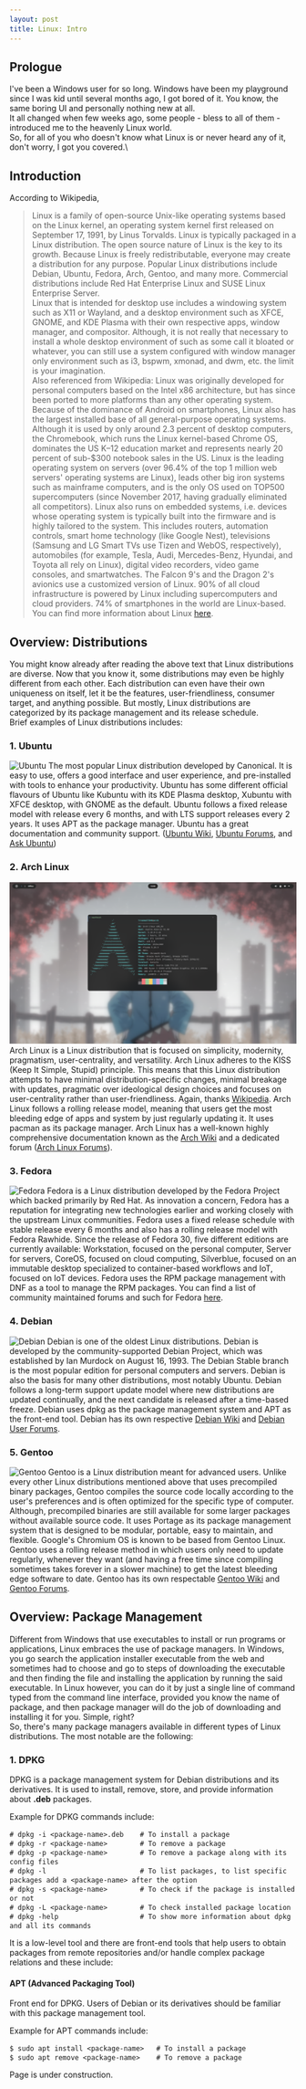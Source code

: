 ```yaml
---
layout: post
title: Linux: Intro
---
```


## Prologue
I've been a Windows user for so long. Windows have been my playground since I was kid until several months ago, I got bored of it.
You know, the same boring UI and personally nothing new at all.\
It all changed when few weeks ago, some people - bless to all of them - introduced me to the heavenly Linux world.\
So, for all of you who doesn't know what Linux is or never heard any of it, don't worry, I got you covered.\

## Introduction
According to Wikipedia, 
> Linux is a family of open-source Unix-like operating systems based on the Linux kernel, an operating system kernel first released on September 17, 1991, by Linus Torvalds. Linux is typically packaged in a Linux distribution.
The open source nature of Linux is the key to its growth. Because Linux is freely redistributable, everyone may create a distribution for any purpose. Popular Linux distributions include Debian, Ubuntu, Fedora, Arch, Gentoo, and many more. Commercial distributions include Red Hat Enterprise Linux and SUSE Linux Enterprise Server.\
Linux that is intended for desktop use includes a windowing system such as X11 or Wayland, and a desktop environment such as XFCE, GNOME, and KDE Plasma with their own respective apps, window manager, and compositor. Although, it is not really that necessary to install a whole desktop environment of such as some call it bloated or whatever, you can still use a system configured with window manager only environment such as i3, bspwm, xmonad, and dwm, etc. the limit is your imagination.\
Also referenced from Wikipedia:
> Linux was originally developed for personal computers based on the Intel x86 architecture, but has since been ported to more platforms than any other operating system. Because of the dominance of Android on smartphones, Linux also has the largest installed base of all general-purpose operating systems. Although it is used by only around 2.3 percent of desktop computers, the Chromebook, which runs the Linux kernel-based Chrome OS, dominates the US K–12 education market and represents nearly 20 percent of sub-$300 notebook sales in the US. Linux is the leading operating system on servers (over 96.4% of the top 1 million web servers' operating systems are Linux), leads other big iron systems such as mainframe computers, and is the only OS used on TOP500 supercomputers (since November 2017, having gradually eliminated all competitors).
> Linux also runs on embedded systems, i.e. devices whose operating system is typically built into the firmware and is highly tailored to the system. This includes routers, automation controls, smart home technology (like Google Nest), televisions (Samsung and LG Smart TVs use Tizen and WebOS, respectively), automobiles (for example, Tesla, Audi, Mercedes-Benz, Hyundai, and Toyota all rely on Linux), digital video recorders, video game consoles, and smartwatches. The Falcon 9's and the Dragon 2's avionics use a customized version of Linux.
> 90% of all cloud infrastructure is powered by Linux including supercomputers and cloud providers. 74% of smartphones in the world are Linux-based.
You can find more information about Linux [here](https://en.wikipedia.org/wiki/Linux).

## Overview: Distributions
You might know already after reading the above text that Linux distributions are diverse. Now that you know it, some distributions may even be highly different from each other. Each distribution can even have their own uniqueness on itself, let it be the features, user-friendliness, consumer target, and anything possible. But mostly, Linux distributions are categorized by its package management and its release schedule.\
Brief examples of Linux distributions includes:
### 1. Ubuntu
![Ubuntu](https://upload.wikimedia.org/wikipedia/commons/thumb/9/97/Ubuntu_20.10_2880p_EN_31_12_2020_13_51_50.png/1280px-Ubuntu_20.10_2880p_EN_31_12_2020_13_51_50.png)
The most popular Linux distribution developed by Canonical. It is easy to use, offers a good interface and user experience, and pre-installed with tools to enhance your productivity. Ubuntu has some different official flavours of Ubuntu like Kubuntu with its KDE Plasma desktop, Xubuntu with XFCE desktop, with GNOME as the default. Ubuntu follows a fixed release model with release every 6 months, and with LTS support releases every 2 years. It uses APT as the package manager. Ubuntu has a great documentation and community support. ([Ubuntu Wiki](https://wiki.ubuntu.com/), [Ubuntu Forums](https://ubuntuforums.org/), and [Ask Ubuntu](https://askubuntu.com/))
### 2. Arch Linux
![Arch (Well, this is kinda diverse so I put my screenshot)](/img/arch.png)
Arch Linux is a Linux distribution that is focused on simplicity, modernity, pragmatism, user-centrality, and versatility. Arch Linux adheres to the KISS (Keep It Simple, Stupid) principle. This means that this Linux distribution attempts to have minimal distribution-specific changes, minimal breakage with updates, pragmatic over ideological design choices and focuses on user-centrality rather than user-friendliness. Again, thanks [Wikipedia](https://en.wikipedia.org/wiki/Arch_Linux). Arch Linux follows a rolling release model, meaning that users get the most bleeding edge of apps and system by just regularly updating it. It uses pacman as its package manager. Arch Linux has a well-known highly comprehensive documentation known as the [Arch Wiki](https://wiki.archlinux.org/) and a dedicated forum ([Arch Linux Forums](https://bbs.archlinux.org/)).
### 3. Fedora
![Fedora](https://upload.wikimedia.org/wikipedia/commons/thumb/a/a6/Fedora_33_with_its_default_desktop_environment_%28GNOME_3.38%29_and_background.png/1280px-Fedora_33_with_its_default_desktop_environment_%28GNOME_3.38%29_and_background.png)
Fedora is a Linux distribution developed by the Fedora Project which backed primarily by Red Hat. As innovation a concern, Fedora has a reputation for integrating new technologies earlier and working closely with the upstream Linux communities. Fedora uses a fixed release schedule with stable release every 6 months and also has a rolling release model with Fedora Rawhide. Since the release of Fedora 30, five different editions are currently available: Workstation, focused on the personal computer, Server for servers, CoreOS, focused on cloud computing, Silverblue, focused on an immutable desktop specialized to container-based workflows and IoT, focused on IoT devices. Fedora uses the RPM package management with DNF as a tool to manage the RPM packages. You can find a list of community maintained forums and such for Fedora [here](https://fedoraproject.org/wiki/Community_websites?rd=Community_Websites).
### 4. Debian
![Debian](https://upload.wikimedia.org/wikipedia/commons/thumb/f/fa/Debian10_Gnome.png/1280px-Debian10_Gnome.png)
Debian is one of the oldest Linux distributions. Debian is developed by the community-supported Debian Project, which was established by Ian Murdock on August 16, 1993. The Debian Stable branch is the most popular edition for personal computers and servers. Debian is also the basis for many other distributions, most notably Ubuntu. Debian follows a long-term support update model where new distributions are updated continually, and the next candidate is released after a time-based freeze. Debian uses dpkg as the package management system and APT as the front-end tool. Debian has its own respective [Debian Wiki](https://wiki.debian.org/) and [Debian User Forums](http://forums.debian.net/).
### 5. Gentoo
![Gentoo](https://upload.wikimedia.org/wikipedia/commons/1/11/Gentoo12.0.jpg)
Gentoo is a Linux distribution meant for advanced users. Unlike every other Linux distributions mentioned above that uses precompiled binary packages, Gentoo compiles the source code locally according to the user's preferences and is often optimized for the specific type of computer. Although, precompiled binaries are still available for some larger packages without available source code. It uses Portage as its package management system that is designed to be modular, portable, easy to maintain, and flexible. Google's Chromium OS is known to be based from Gentoo Linux. Gentoo uses a rolling release method in which users only need to update regularly, whenever they want (and having a free time since compiling sometimes takes forever in a slower machine) to get the latest bleeding edge software to date. Gentoo has its own respectable [Gentoo Wiki](https://wiki.gentoo.org/) and [Gentoo Forums](https://forums.gentoo.org/).

## Overview: Package Management
Different from Windows that use executables to install or run programs or applications, Linux embraces the use of package managers. In Windows, you go search the application installer executable from the web and sometimes had to choose and go to steps of downloading the executable and then finding the file and installing the application by running the said executable. In Linux however, you can do it by just a single line of command typed from the command line interface, provided you know the name of package, and then package manager will do the job of downloading and installing it for you. Simple, right?\
So, there's many package managers available in different types of Linux distributions. The most notable are the following:
### 1.  DPKG
DPKG is a package management system for Debian distributions and its derivatives. It is used to install, remove, store, and provide information about <b>.deb</b> packages.

Example for DPKG commands include:
```
# dpkg -i <package-name>.deb    # To install a package
# dpkg -r <package-name>        # To remove a package
# dpkg -p <package-name>        # To remove a package along with its config files
# dpkg -l                       # To list packages, to list specific packages add a <package-name> after the option
# dpkg -s <package-name>        # To check if the package is installed or not
# dpkg -L <package-name>        # To check installed package location
# dpkg -help                    # To show more information about dpkg and all its commands
```
It is a low-level tool and there are front-end tools that help users to obtain packages from remote repositories and/or handle complex package relations and these include:
#### APT (Advanced Packaging Tool)
Front end for DPKG. Users of Debian or its derivatives should be familiar with this package management tool.

Example for APT commands include:
```
$ sudo apt install <package-name>   # To install a package
$ sudo apt remove <package-name>    # To remove a package
```
Page is under construction.